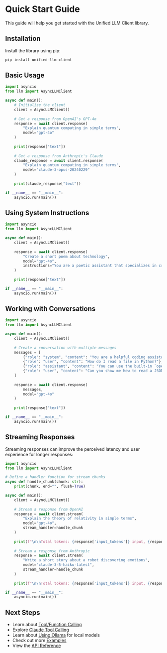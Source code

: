 # Quick Start Guide

This guide will help you get started with the Unified LLM Client library.

## Installation

Install the library using pip:

```bash
pip install unified-llm-client
```

## Basic Usage

```python
import asyncio
from llm import AsyncLLMClient

async def main():
    # Initialize the client
    client = AsyncLLMClient()
    
    # Get a response from OpenAI's GPT-4o
    response = await client.response(
        "Explain quantum computing in simple terms",
        model="gpt-4o"
    )
    
    print(response["text"])
    
    # Get a response from Anthropic's Claude
    claude_response = await client.response(
        "Explain quantum computing in simple terms",
        model="claude-3-opus-20240229"
    )
    
    print(claude_response["text"])

if __name__ == "__main__":
    asyncio.run(main())
```

## Using System Instructions

```python
import asyncio
from llm import AsyncLLMClient

async def main():
    client = AsyncLLMClient()
    
    response = await client.response(
        "Create a short poem about technology",
        model="gpt-4o",
        instructions="You are a poetic assistant that specializes in creating rhyming poems."
    )
    
    print(response["text"])

if __name__ == "__main__":
    asyncio.run(main())
```

## Working with Conversations

```python
import asyncio
from llm import AsyncLLMClient

async def main():
    client = AsyncLLMClient()
    
    # Create a conversation with multiple messages
    messages = [
        {"role": "system", "content": "You are a helpful coding assistant."},
        {"role": "user", "content": "How do I read a file in Python?"},
        {"role": "assistant", "content": "You can use the built-in `open()` function..."},
        {"role": "user", "content": "Can you show me how to read a JSON file specifically?"}
    ]
    
    response = await client.response(
        messages,
        model="gpt-4o"
    )
    
    print(response["text"])

if __name__ == "__main__":
    asyncio.run(main())
```

## Streaming Responses

Streaming responses can improve the perceived latency and user experience for longer responses:

```python
import asyncio
from llm import AsyncLLMClient

# Define a handler function for stream chunks
async def handle_chunk(chunk: str):
    print(chunk, end="", flush=True)

async def main():
    client = AsyncLLMClient()
    
    # Stream a response from OpenAI
    response = await client.stream(
        "Explain the theory of relativity in simple terms",
        model="gpt-4o",
        stream_handler=handle_chunk
    )
    
    print(f"\n\nTotal tokens: {response['input_tokens']} input, {response['output_tokens']} output")
    
    # Stream a response from Anthropic
    response = await client.stream(
        "Write a short story about a robot discovering emotions",
        model="claude-3-5-haiku-latest",
        stream_handler=handle_chunk
    )
    
    print(f"\n\nTotal tokens: {response['input_tokens']} input, {response['output_tokens']} output")

if __name__ == "__main__":
    asyncio.run(main())
```

## Next Steps

- Learn about [Tool/Function Calling](tools.md)
- Explore [Claude Tool Calling](claude_tools.md)
- Learn about [Using Ollama](ollama.md) for local models
- Check out more [Examples](examples.md)
- View the [API Reference](api_reference.md)
